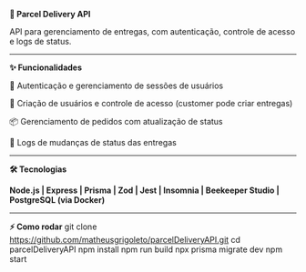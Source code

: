 **🚀 Parcel Delivery API**

API para gerenciamento de entregas, com autenticação, controle de acesso e logs de status.

---

**✨ Funcionalidades**

🔑 Autenticação e gerenciamento de sessões de usuários

👤 Criação de usuários e controle de acesso (customer pode criar entregas)

📦 Gerenciamento de pedidos com atualização de status

📝 Logs de mudanças de status das entregas

---

**🛠 Tecnologias**

**Node.js | Express | Prisma | Zod | Jest | Insomnia | Beekeeper Studio | PostgreSQL (via Docker)**

---

**⚡ Como rodar**
git clone https://github.com/matheusgrigoleto/parcelDeliveryAPI.git
cd parcelDeliveryAPI
npm install
npm run build
npx prisma migrate dev
npm start
